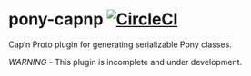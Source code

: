 # pony-capnp [![CircleCI](https://circleci.com/gh/jemc/pony-capnp.svg?style=shield)](https://circleci.com/gh/jemc/pony-capnp)

Cap’n Proto plugin for generating serializable Pony classes.

*WARNING* - This plugin is incomplete and under development.
